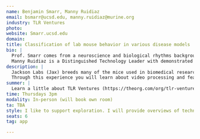 ```yaml
---
name: Benjamin Smarr, Manny Ruidiaz
email: bsmarr@ucsd.edu, manny.ruidiaz@murine.org
industry: TLR Ventures
photo: 
website: Smarr.ucsd.edu
domain: 
title: Classification of lab mouse behavior in various disease models
bio: |
  Prof. Smarr comes from a neuroscience and biological rhythms background. His lab focuses on using longitudinal data sources to develop novel analytics that reveal biologically relevant information from these data, framed by an understanding of the way biological data tend to change at different timescales. This is sometimes naturalistic, but more often related to biomedical algorithm development.
  Manny Ruidiaz is a Distinguished Technology Leader with demonstrated experience in agricultural, biotechnology, machine learning and applied imaging sectors. He’s delivered multiple successful, high-impact, end-to-end projects, and has enabled new business opportunities.
description: |
  Jackson Labs (Jax) breeds many of the mice used in biomedical research. These mice often have specific generic differences that model aspects of disease. Phenotyping these animals involves connecting changes in their genes to changes in their actual lives. This is still mostly done by hand, where someone looks and notes how excitable or stressed or attentive an animal is. But humans are error prone and slow, so there's been a rise in efforts to video capture animals in their home cages, and then use AI to identify differences in behavior. While a number of tools to support this exist now, parametrization of video data is often suboptimal or not biologically grounded, and results are often hard to visualize. TLR Ventures is a start up developing AIs to phenotype Jax mice from videos. As a new industrial partner with HDSI they are excited to see what clever solutions and tools students will come up with to improve phenotyping and or visualization tools to assist biologists who want to make use of these data. 
  Through this experience you will learn about video processing and featurization, biomedical research and biological rhythms, signal processing, and you can help decide on additional areas of focus, as in visualization, application of transformers, or anything else you might want to explore. You will also gain experience interacting with industry partners, and if you find the work compelling, possibly also a job opportunity.
summer: |
  Learn a little about TLR Ventures (https://theorg.com/org/tlr-ventures) and about Jax mice https://www.jax.org/). Please also look into automated behavior analysis. The following is a good paper giving an example of how good video analysis can uncover important classifications that were not obvious by eye or by statistical aggregation.
time: Thursdays 3pm
modality: In-person (will book own room)
ta: TBA
style: I like to support exploration. I will provide overviews of techniques and relevant biology, and I will help you identify goals each week. You will do that with me, so that we use this opportunity to challenge you, but also to provide an excuse for you to learn things you wanted to learn, but maybe needed data and or guidance to actually dive in. 
seats: 6
tag: app

---
```

